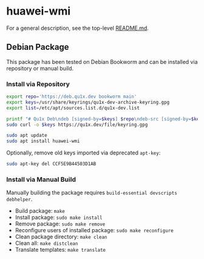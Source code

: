 # huawei-wmi

For a general description, see the top-level [README.md](../README.md).

## Debian Package

This package has been tested on Debian Bookworm and can be installed via repository or manual build.

### Install via Repository

```sh
export repo='https://deb.qu1x.dev bookworm main'
export keys=/usr/share/keyrings/qu1x-dev-archive-keyring.gpg
export list=/etc/apt/sources.list.d/qu1x-dev.list

printf "# Qu1x Deb\ndeb [signed-by=$keys] $repo\ndeb-src [signed-by=$keys] $repo\n" | sudo tee $list
sudo curl -o $keys https://qu1x.dev/file/keyring.gpg

sudo apt update
sudo apt install huawei-wmi
```

Optionally, remove old keys imported via deprecated `apt-key`:

```sh
sudo apt-key del CCF5E9B44503D1AB
```

### Install via Manual Build

Manually building the package requires `build-essential devscripts debhelper`.

  * Build package: `make`
  * Install package: `sudo make install`
  * Remove package: `sudo make remove`
  * Reconfigure users of installed package: `sudo make reconfigure`
  * Clean package directory: `make clean`
  * Clean all: `make distclean`
  * Translate templates: `make translate`
